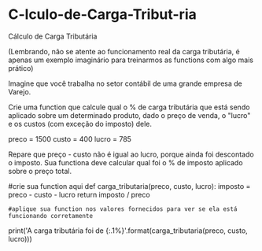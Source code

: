 # C-lculo-de-Carga-Tribut-ria
Cálculo de Carga Tributária

(Lembrando, não se atente ao funcionamento real da carga tributária, é apenas um exemplo imaginário para treinarmos as functions com algo mais prático)

Imagine que você trabalha no setor contábil de uma grande empresa de Varejo. 

Crie uma function que calcule qual o % de carga tributária que está sendo aplicado sobre um determinado produto, dado o preço de venda, o "lucro" e os custos (com exceção do imposto) dele.

preco = 1500
custo = 400
lucro = 785

Repare que preço - custo não é igual ao lucro, porque ainda foi descontado o imposto. Sua functiona deve calcular qual foi o % de imposto aplicado sobre o preço total.

#crie sua function aqui
def carga_tributaria(preco, custo, lucro):
    imposto = preco - custo - lucro
    return imposto / preco

    #aplique sua function nos valores fornecidos para ver se ela está funcionando corretamente
print('A carga tributária foi de {:.1%}'.format(carga_tributaria(preco, custo, lucro)))   
